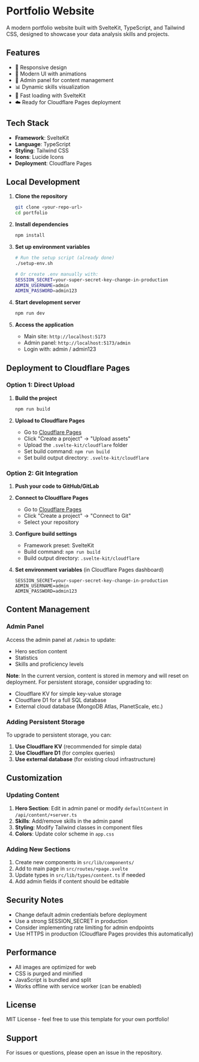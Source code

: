 # Portfolio Website

A modern portfolio website built with SvelteKit, TypeScript, and Tailwind CSS, designed to showcase your data analysis skills and projects.

## Features

- 📱 Responsive design
- 🎨 Modern UI with animations
- 🔐 Admin panel for content management
- 📊 Dynamic skills visualization
- 🚀 Fast loading with SvelteKit
- ☁️ Ready for Cloudflare Pages deployment

## Tech Stack

- **Framework**: SvelteKit
- **Language**: TypeScript
- **Styling**: Tailwind CSS
- **Icons**: Lucide Icons
- **Deployment**: Cloudflare Pages

## Local Development

1. **Clone the repository**

   ```bash
   git clone <your-repo-url>
   cd portfolio
   ```

2. **Install dependencies**

   ```bash
   npm install
   ```

3. **Set up environment variables**

   ```bash
   # Run the setup script (already done)
   ./setup-env.sh

   # Or create .env manually with:
   SESSION_SECRET=your-super-secret-key-change-in-production
   ADMIN_USERNAME=admin
   ADMIN_PASSWORD=admin123
   ```

4. **Start development server**

   ```bash
   npm run dev
   ```

5. **Access the application**
   - Main site: `http://localhost:5173`
   - Admin panel: `http://localhost:5173/admin`
   - Login with: admin / admin123

## Deployment to Cloudflare Pages

### Option 1: Direct Upload

1. **Build the project**

   ```bash
   npm run build
   ```

2. **Upload to Cloudflare Pages**
   - Go to [Cloudflare Pages](https://pages.cloudflare.com/)
   - Click "Create a project" → "Upload assets"
   - Upload the `.svelte-kit/cloudflare` folder
   - Set build command: `npm run build`
   - Set build output directory: `.svelte-kit/cloudflare`

### Option 2: Git Integration

1. **Push your code to GitHub/GitLab**

2. **Connect to Cloudflare Pages**

   - Go to [Cloudflare Pages](https://pages.cloudflare.com/)
   - Click "Create a project" → "Connect to Git"
   - Select your repository

3. **Configure build settings**

   - Framework preset: SvelteKit
   - Build command: `npm run build`
   - Build output directory: `.svelte-kit/cloudflare`

4. **Set environment variables** (in Cloudflare Pages dashboard)
   ```
   SESSION_SECRET=your-super-secret-key-change-in-production
   ADMIN_USERNAME=admin
   ADMIN_PASSWORD=admin123
   ```

## Content Management

### Admin Panel

Access the admin panel at `/admin` to update:

- Hero section content
- Statistics
- Skills and proficiency levels

**Note**: In the current version, content is stored in memory and will reset on deployment. For persistent storage, consider upgrading to:

- Cloudflare KV for simple key-value storage
- Cloudflare D1 for a full SQL database
- External cloud database (MongoDB Atlas, PlanetScale, etc.)

### Adding Persistent Storage

To upgrade to persistent storage, you can:

1. **Use Cloudflare KV** (recommended for simple data)
2. **Use Cloudflare D1** (for complex queries)
3. **Use external database** (for existing cloud infrastructure)

## Customization

### Updating Content

1. **Hero Section**: Edit in admin panel or modify `defaultContent` in `/api/content/+server.ts`
2. **Skills**: Add/remove skills in the admin panel
3. **Styling**: Modify Tailwind classes in component files
4. **Colors**: Update color scheme in `app.css`

### Adding New Sections

1. Create new components in `src/lib/components/`
2. Add to main page in `src/routes/+page.svelte`
3. Update types in `src/lib/types/content.ts` if needed
4. Add admin fields if content should be editable

## Security Notes

- Change default admin credentials before deployment
- Use a strong SESSION_SECRET in production
- Consider implementing rate limiting for admin endpoints
- Use HTTPS in production (Cloudflare Pages provides this automatically)

## Performance

- All images are optimized for web
- CSS is purged and minified
- JavaScript is bundled and split
- Works offline with service worker (can be enabled)

## License

MIT License - feel free to use this template for your own portfolio!

## Support

For issues or questions, please open an issue in the repository.

